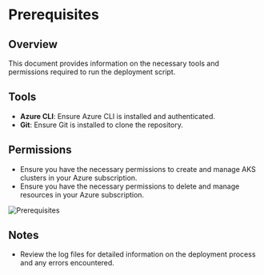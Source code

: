 # Prerequisites

## Overview
This document provides information on the necessary tools and permissions required to run the deployment script.

## Tools
- **Azure CLI**: Ensure Azure CLI is installed and authenticated.
- **Git**: Ensure Git is installed to clone the repository.

## Permissions
- Ensure you have the necessary permissions to create and manage AKS clusters in your Azure subscription.
- Ensure you have the necessary permissions to delete and manage resources in your Azure subscription.

![Prerequisites](images/prerequisites.png)

## Notes
- Review the log files for detailed information on the deployment process and any errors encountered.
